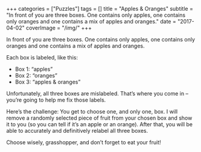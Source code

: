 +++
categories = ["Puzzles"]
tags = []
title = "Apples & Oranges"
subtitle = "In front of you are three boxes. One contains only apples, one contains only oranges and one contains a mix of apples and oranges."
date = "2017-04-02"
coverImage = "/img/"
+++

In front of you are three boxes. One contains only apples, one contains only oranges and one contains a mix of apples and oranges.<!--more-->

Each box is labeled, like this:

- Box 1: “apples”
- Box 2: “oranges”
- Box 3: “apples & oranges”

Unfortunately, all three boxes are mislabeled. That’s where you come in – you’re going to help me fix those labels.

Here’s the challenge: You get to choose one, and only one, box. I will remove a randomly selected piece of fruit from your chosen box and show it to you (so you can tell if it’s an apple or an orange). After that, you will be able to accurately and definitively relabel all three boxes.

Choose wisely, grasshopper, and don’t forget to eat your fruit!
